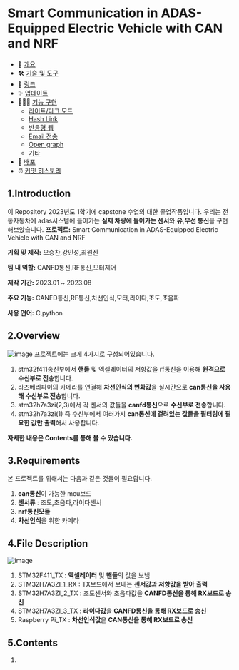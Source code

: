 # Smart Communication in ADAS-Equipped Electric Vehicle with CAN and NRF


- 📝 [개요](#1introduction)
- 🛠 [기술 및 도구](#2overview)
- 🔗 [링크](#3Requirements)
- ✨ [업데이트](#4File-Description)
- 👨🏻‍💻 [기능 구현](#5Contents)
  - [라이트/다크 모드](#1-라이트/다크-모드)
  - [Hash Link](#2-Hash-Link)
  - [반응형 웹](#3-반응형-웹)
  - [Email 전송](#4-Email-전송)
  - [Open graph](#5-Open-graph)
  - [기타](#6-기타-기능)
- 🚀 [배포](#-배포)
- ⏰ [커밋 히스토리](#-커밋-히스토리)


## 1.Introduction 
이 Repository 2023년도 1학기에 capstone 수업의 대한 졸업작품입니다.
우리는 전동자동차에 adas시스템에 들어가는 **실제 차량에 들어가는 센서**와 **유,무선 통신**을 구현해보았습니다.
**프로젝트:** Smart Communication in ADAS-Equipped Electric Vehicle with CAN and NRF
>
**기획 및 제작:** 오승찬,강민성,최원진
>
**팀 내 역할:** CANFD통신,RF통신,모터제어
>
**제작 기간:** 2023.01 ~ 2023.08 
>
**주요 기능:** CANFD통신,RF통신,차선인식,모터,라이다,조도,초음파
>
**사용 언어:** C,python

## 2.Overview
![image](https://github.com/sc11046/adas_with_can_nrf/assets/121782720/2adb81d7-0ad7-4dd9-9e30-1acd12218d63)
프로젝트에는 크게 4가지로 구성되어있습니다.

1) stm32f411송신부에서 **핸들** 및 엑셀레이터의 저항값을 rf통신을 이용해 **원격으로 수신부로 전송**합니다.
2) 라즈베리파이의 카메라를 연결해 **차선인식의 변화값**을 실시간으로 **can통신을 사용해 수신부로 전송**합니다.
3) stm32h7a3zi(2,3)에서 각 센서의 값들을 **canfd통신**으로 **수신부로 전송**합니다.
4) stm32h7a3zi(1) 즉 수신부에서 여러가지 **can통신에 걸려있는 값들을 필터링에 필요한 값만 출력**해서 사용합니다.

**자세한 내용은 Contents를 통해 볼 수 있습니다.**

## 3.Requirements

본 프로젝트를 위해서는 다음과 같은 것들이 필요합니다.

1) **can통신**이 가능한 mcu보드
2) **센서류** : 조도,초음파,라이다센서
3) **nrf통신모듈**
4) **차선인식**을 위한 카메라

## 4.File Description
![image](https://github.com/sc11046/adas_with_can_nrf/assets/121782720/63862075-ed62-4683-b8c8-1eb82d0f53ff)

1) STM32F411_TX : **엑셀레이터** 및 **핸들**의 값을 보냄
2) STM32H7A3ZI_1_RX : TX보드에서 보내는 **센서값과 저항값을 받아 출력**
3) STM32H7A3ZI_2_TX : 조도센서와 초음파값을 **CANFD통신을 통해 RX보드로 송신**
4) STM32H7A3ZI_3_TX : **라이다값**을 **CANFD통신을 통해 RX보드로 송신**
5) Raspberry Pi_TX : **차선인식값**을 **CAN통신을 통해 RX보드로 송신**

## 5.Contents
1) 
